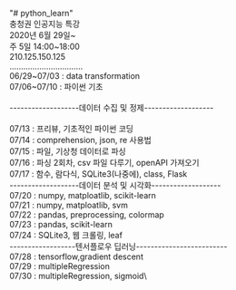 "# python_learn"\
충청권 인공지능 특강\
2020년 6월 29일~\
주 5일 14:00~18:00\
210.125.150.125\
................................\
06/29\~07/03 : data transformation\
07/06\~07/10 : 파이썬 기초\
\
-------------------데이터 수집 및 정제-------------------\
\
07/13 : 프리뷰, 기초적인 파이썬 코딩\
07/14 : comprehension, json, re 사용법\
07/15 : 파일, 기상청 데이터로 파싱\
07/16 : 파싱 2회차, csv 파일 다루기, openAPI 가져오기\
07/17 : 함수, 람다식, SQLite3(나중에), class, Flask\
-------------------데이터 분석 및 시각화-------------------\
07/20 : numpy, matploatlib, scikit-learn\
07/21 : numpy, matploatlib, svm\
07/22 : pandas, preprocessing, colormap\
07/23 : pandas, scikit-learn\
07/24 : SQLite3, 웹 크롤링, leaf\
------------------텐서플로우 딥러닝-------------------------\
07/28 : tensorflow,gradient descent\
07/29 : multipleRegression\
07/30 : multipleRegression, sigmoid\
